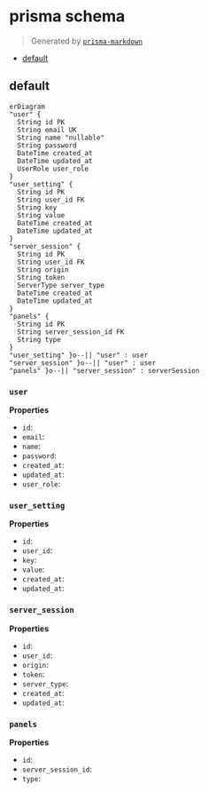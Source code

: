 # prisma schema
> Generated by [`prisma-markdown`](https://github.com/samchon/prisma-markdown)

- [default](#default)

## default
```mermaid
erDiagram
"user" {
  String id PK
  String email UK
  String name "nullable"
  String password
  DateTime created_at
  DateTime updated_at
  UserRole user_role
}
"user_setting" {
  String id PK
  String user_id FK
  String key
  String value
  DateTime created_at
  DateTime updated_at
}
"server_session" {
  String id PK
  String user_id FK
  String origin
  String token
  ServerType server_type
  DateTime created_at
  DateTime updated_at
}
"panels" {
  String id PK
  String server_session_id FK
  String type
}
"user_setting" }o--|| "user" : user
"server_session" }o--|| "user" : user
"panels" }o--|| "server_session" : serverSession
```

### `user`

**Properties**
  - `id`: 
  - `email`: 
  - `name`: 
  - `password`: 
  - `created_at`: 
  - `updated_at`: 
  - `user_role`: 

### `user_setting`

**Properties**
  - `id`: 
  - `user_id`: 
  - `key`: 
  - `value`: 
  - `created_at`: 
  - `updated_at`: 

### `server_session`

**Properties**
  - `id`: 
  - `user_id`: 
  - `origin`: 
  - `token`: 
  - `server_type`: 
  - `created_at`: 
  - `updated_at`: 

### `panels`

**Properties**
  - `id`: 
  - `server_session_id`: 
  - `type`: 